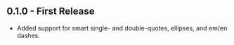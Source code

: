 ## 0.1.0 - First Release
* Added support for smart single- and double-quotes, ellipses, and em/en dashes.
